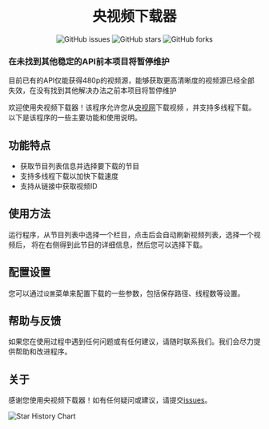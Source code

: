 <h1 align="center">央视频下载器</h1>
<p align="center" class="shields">
    <a href="https://github.com/letr007/CCTVVideoDownloader/issues" style="text-decoration:none">
        <img src="https://img.shields.io/github/issues/letr007/CCTVVideoDownloader.svg" alt="GitHub issues"/>
    </a>
    <a href="https://github.com/letr007/CCTVVideoDownloader" style="text-decoration:none" >
        <img src="https://img.shields.io/github/stars/letr007/CCTVVideoDownloader.svg" alt="GitHub stars"/>
    </a>
    <a href="https://github.com/letr007/CCTVVideoDownloader" style="text-decoration:none" >
        <img src="https://img.shields.io/github/forks/letr007/CCTVVideoDownloader.svg" alt="GitHub forks"/>
    </a>
</p>


### 在未找到其他稳定的API前本项目将暂停维护


目前已有的API仅能获得480p的视频源，能够获取更高清晰度的视频源已经全部失效，在没有找到其他解决办法之前本项目将暂停维护


欢迎使用央视频下载器！该程序允许您从[央视网](https://tv.cctv.com)下载视频 ，并支持多线程下载。以下是该程序的一些主要功能和使用说明。

## 功能特点

- 获取节目列表信息并选择要下载的节目
- 支持多线程下载以加快下载速度
- 支持从链接中获取视频ID

## 使用方法

运行程序，从节目列表中选择一个栏目，点击后会自动刷新视频列表，选择一个视频后， 
将在右侧得到此节目的详细信息，然后您可以选择下载。

## 配置设置

您可以通过`设置`菜单来配置下载的一些参数，包括保存路径、线程数等设置。

## 帮助与反馈

如果您在使用过程中遇到任何问题或有任何建议，请随时联系我们。我们会尽力提供帮助和改进程序。

## 关于

感谢您使用央视频下载器！如有任何疑问或建议，请提交[issues](https://github.com/letr007/CCTVVideoDownload/issues)。

  <img alt="Star History Chart" src="https://api.star-history.com/svg?repos=letr007/CCTVVideoDownloader&type=Date" />


